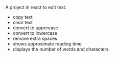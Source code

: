 A project in react to edit text.
- copy text
- clear text
- convert to uppercase
- convert to lowercase
- remove extra spaces
- shows approximate reading time
- displays the number of words and characters
